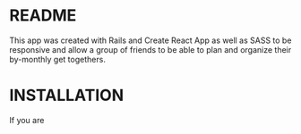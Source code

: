 # README

This app was created with Rails and Create React App as well as SASS to be responsive and allow a group of friends to be able to plan and organize their by-monthly get togethers.

# INSTALLATION

If you are
